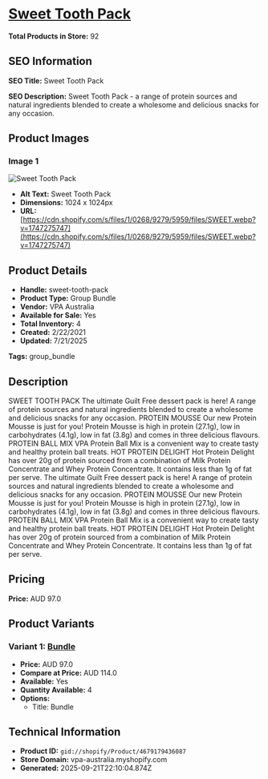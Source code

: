 # [Sweet Tooth Pack](https://vpa-australia.myshopify.com/products/sweet-tooth-pack)

**Total Products in Store:** 92

## SEO Information

**SEO Title:** Sweet Tooth Pack

**SEO Description:** Sweet Tooth Pack - a range of protein sources and natural ingredients blended to create a wholesome and delicious snacks for any occasion.

## Product Images

### Image 1
![Sweet Tooth Pack](https://cdn.shopify.com/s/files/1/0268/9279/5959/files/SWEET.webp?v=1747275747)

- **Alt Text:** Sweet Tooth Pack
- **Dimensions:** 1024 x 1024px
- **URL:** [https://cdn.shopify.com/s/files/1/0268/9279/5959/files/SWEET.webp?v=1747275747](https://cdn.shopify.com/s/files/1/0268/9279/5959/files/SWEET.webp?v=1747275747)

## Product Details

- **Handle:** sweet-tooth-pack
- **Product Type:** Group Bundle
- **Vendor:** VPA Australia
- **Available for Sale:** Yes
- **Total Inventory:** 4
- **Created:** 2/22/2021
- **Updated:** 7/21/2025

**Tags:** group_bundle

## Description

SWEET TOOTH PACK The ultimate Guilt Free dessert pack is here! A range of protein sources and natural ingredients blended to create a wholesome and delicious snacks for any occasion. PROTEIN MOUSSE Our new Protein Mousse is just for you! Protein Mousse is high in protein (27.1g), low in carbohydrates (4.1g), low in fat (3.8g) and comes in three delicious flavours. PROTEIN BALL MIX VPA Protein Ball Mix is a convenient way to create tasty and healthy protein ball treats. HOT PROTEIN DELIGHT Hot Protein Delight has over 20g of protein sourced from a combination of Milk Protein Concentrate and Whey Protein Concentrate. It contains less than 1g of fat per serve. The ultimate Guilt Free dessert pack is here! A range of protein sources and natural ingredients blended to create a wholesome and delicious snacks for any occasion. PROTEIN MOUSSE Our new Protein Mousse is just for you! Protein Mousse is high in protein (27.1g), low in carbohydrates (4.1g), low in fat (3.8g) and comes in three delicious flavours. PROTEIN BALL MIX VPA Protein Ball Mix is a convenient way to create tasty and healthy protein ball treats. HOT PROTEIN DELIGHT Hot Protein Delight has over 20g of protein sourced from a combination of Milk Protein Concentrate and Whey Protein Concentrate. It contains less than 1g of fat per serve.

## Pricing

**Price:** AUD 97.0

## Product Variants

### Variant 1: [Bundle](https://vpa-australia.myshopify.com/products/sweet-tooth-pack)

- **Price:** AUD 97.0
- **Compare at Price:** AUD 114.0
- **Available:** Yes
- **Quantity Available:** 4
- **Options:**
  - Title: Bundle

## Technical Information

- **Product ID:** `gid://shopify/Product/4679179436087`
- **Store Domain:** vpa-australia.myshopify.com
- **Generated:** 2025-09-21T22:10:04.874Z

